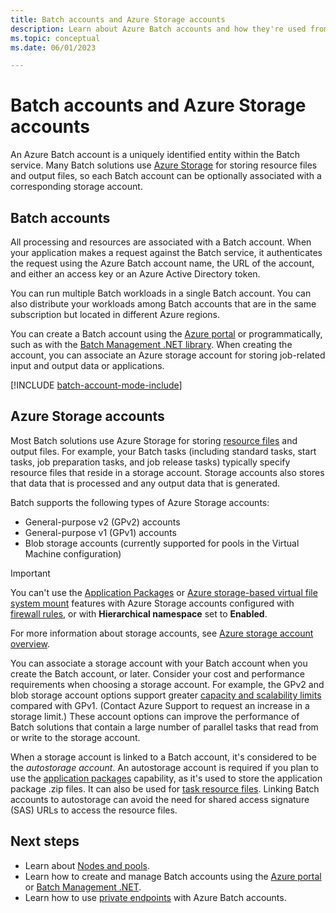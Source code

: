 ```yaml
---
title: Batch accounts and Azure Storage accounts
description: Learn about Azure Batch accounts and how they're used from a development standpoint.
ms.topic: conceptual
ms.date: 06/01/2023

---
```

# Batch accounts and Azure Storage accounts

An Azure Batch account is a uniquely identified entity within the Batch service. Many Batch solutions use [Azure Storage](../storage/index.yml) for storing resource files and output files, so each Batch account can be optionally associated with a corresponding storage account.

## Batch accounts

All processing and resources are associated with a Batch account. When your application makes a request against the Batch service, it authenticates the request using the Azure Batch account name, the URL of the account, and either an access key or an Azure Active Directory token.

You can run multiple Batch workloads in a single Batch account. You can also distribute your workloads among Batch accounts that are in the same subscription but located in different Azure regions.

You can create a Batch account using the [Azure portal](batch-account-create-portal.md) or programmatically, such as with the [Batch Management .NET library](batch-management-dotnet.md). When creating the account, you can associate an Azure storage account for storing job-related input and output data or applications.

[!INCLUDE [batch-account-mode-include](../../includes/batch-account-mode-include.md)]


## Azure Storage accounts

Most Batch solutions use Azure Storage for storing [resource files](resource-files.md) and output files. For example, your Batch tasks (including standard tasks, start tasks, job preparation tasks, and job release tasks) typically specify resource files that reside in a storage account. Storage accounts also stores that data that is processed and any output data that is generated.

Batch supports the following types of Azure Storage accounts:

- General-purpose v2 (GPv2) accounts
- General-purpose v1 (GPv1) accounts
- Blob storage accounts (currently supported for pools in the Virtual Machine configuration)

> [!IMPORTANT]
> You can't use the [Application Packages](batch-application-packages.md) or [Azure storage-based virtual file system mount](virtual-file-mount.md) features with Azure Storage accounts configured with [firewall rules](../storage/common/storage-network-security.md), or with **Hierarchical namespace** set to **Enabled**.

For more information about storage accounts, see [Azure storage account overview](../storage/common/storage-account-overview.md).

You can associate a storage account with your Batch account when you create the Batch account, or later. Consider your cost and performance requirements when choosing a storage account. For example, the GPv2 and blob storage account options support greater [capacity and scalability limits](https://azure.microsoft.com/blog/announcing-larger-higher-scale-storage-accounts/) compared with GPv1. (Contact Azure Support to request an increase in a storage limit.) These account options can improve the performance of Batch solutions that contain a large number of parallel tasks that read from or write to the storage account.

When a storage account is linked to a Batch account, it's considered to be the *autostorage account*. An autostorage account is required if you plan to use the [application packages](batch-application-packages.md) capability, as it's used to store the application package .zip files. It can also be used for [task resource files](resource-files.md#storage-container-name-autostorage). Linking Batch accounts to autostorage can avoid the need for shared access signature (SAS) URLs to access the resource files.

## Next steps

- Learn about [Nodes and pools](nodes-and-pools.md).
- Learn how to create and manage Batch accounts using the [Azure portal](batch-account-create-portal.md) or [Batch Management .NET](batch-management-dotnet.md).
- Learn how to use [private endpoints](private-connectivity.md) with Azure Batch accounts.
